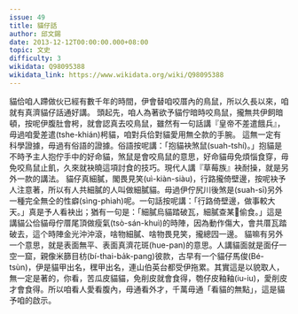 ```yaml
---
issue: 49
title: 貓仔話
author: 邱文錫
date: 2013-12-12T00:00:00.000+08:00
topic: 文史
difficulty: 3
wikidata: Q98095388
wikidata_link: https://www.wikidata.org/wiki/Q98095388
---
```

貓佮咱人蹛做伙已經有數千年的時間，伊會替咱咬厝內的鳥鼠，所以久長以來，咱就有真濟貓仔話通好講。
頭起先，咱人為著欲予貓佇暗時咬鳥鼠，攏無共伊飼暗頓，按呢伊腹肚會枵，就會認真去咬鳥鼠，雖然有一句話講『皇帝不差遣餓兵』，毋過咱愛差遣(tshe-khián)枵貓，咱對兵佮對貓愛用無仝款的手腕。
這無一定有科學證據，毋過有俗語的證據。俗語按呢講：「抱貓袂煞鼠(suah-tshí)。」抱貓是不時予主人抱佇手中的好命貓，煞鼠是會咬鳥鼠的意思，好命貓毋免煩惱食穿，毋免咬鳥鼠止飢，久來就袂曉這項討食的技巧。現代人講『草莓族』袂耐操，就是另外一款的講法。
貓仔真細膩，閣畏見笑(uì-kiàn-siàu)，行路攏倚壁邊，按呢袂予人注意著，所以有人共細膩的人叫做細膩貓。毋過伊佇尻川後煞是(suah-sī)另外一種完全無仝的性癖(sìng-phiah)呢。一句話按呢講：「行路倚壁邊，做事較大天。」真是予人看袂出；猶有一句是：「細膩烏貓踏破瓦，細膩查某𠢕偷食。」這是講貓公佮貓母佇厝尾頂做瘦氣(tsò-sán-khuì)的時陣，因為動作傷大，會共厝瓦踏破去，這个時陣金光沖沖滾，啥物細膩、啥物畏見笑，攏總囥一邊。
貓嘛有另外一个意思，就是表面無平、表面真濟花斑(hue-pan)的意思。人講貓面就是面仔一空一窟，親像米篩目枋(bí-thai-ba̍k-pang)彼款，古早有一个貓仔馬俊(Bé-tsùn)，伊是貓甲出名，䆀甲出名，連山伯英台都受伊拖累。其實這是以貌取人，無一定是著的，你看，苦瓜皮貓貓，免削皮就會食得，匏仔皮釉釉(iu-iu)，愛削皮才會食得。所以咱看人愛看腹內，毋通看外才，千萬毋通「看貓的無點」，這是貓予咱的啟示。